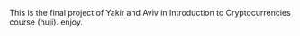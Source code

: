 This is the final project of Yakir and Aviv in Introduction to Cryptocurrencies course (huji). enjoy.
